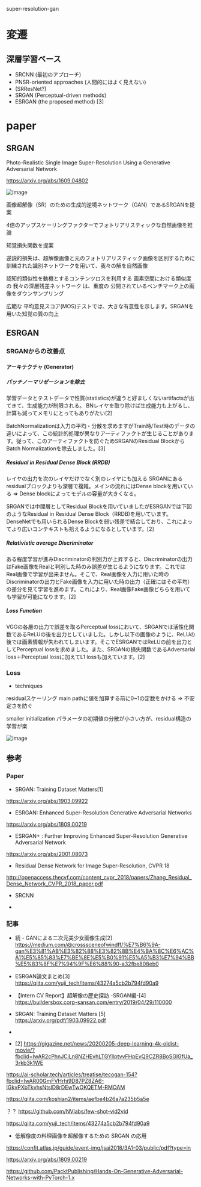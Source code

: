 super-resolution-gan

# 変遷
## 深層学習ベース

- SRCNN (最初のアプローチ)
- PNSR-oriented approaches (人間的にはよく見えない)
- (SRResNet?)
- SRGAN (Perceptual-driven methods)
- ESRGAN (the proposed method)
[3]

# paper

## SRGAN

Photo-Realistic Single Image Super-Resolution Using a Generative Adversarial Network

https://arxiv.org/abs/1609.04802

![image](https://user-images.githubusercontent.com/34574033/77926617-48095280-72e1-11ea-9314-73e8cd6edebf.png)

画像超解像（SR）のための生成的逆境ネットワーク（GAN）であるSRGANを提案

4倍のアップスケーリングファクターでフォトリアリスティックな自然画像を推論

知覚損失関数を提案

逆説的損失は、超解像画像と元のフォトリアリスティック画像を区別するために訓練された識別ネットワークを用いて、我々の解を自然画像

認知的類似性を動機とするコンテンツロスを利用する 画素空間における類似度の 我々の深層残差ネットワーク は、重度の 公開されているベンチマーク上の画像をダウンサンプリング

広範な
平均意見スコア(MOS)テストでは、大きな有意性を示します。SRGANを用いた知覚の質の向上

## ESRGAN

### SRGANからの改善点

#### アーキテクチャ (Generator)

##### バッチノーマリゼーションを除去

学習データとテストデータで性質(statistics)が違うと好ましくないartifactsが出てきて、生成能力が制限される。
BNレイヤを取り除けば生成能力も上がるし、計算も減ってメモリにとってもありがたい[2]

BatchNormalizationは入力の平均・分散を求めますがTrain時/Test時のデータの違いによって、この統計的処理が異なりアーティファクトが生じることがあります。従って、このアーティファクトを防ぐためSRGANのResidual BlockからBatch Normalizationを除去しました。[3]


##### Residual in Residual Dense Block (RRDB)
レイヤの出力を次のレイヤだけでなく別のレイヤにも加える
SRGANにあるresidualブロックよりも深層で複雑。メインの流れにはDense blockを用いている
=> Dense blockによってモデルの容量が大きくなる。

SRGANでは中間層としてResidual Blockを用いていましたがESRGANでは下図のようなResidual in Residual Dense Block（RRDB)を用いています。DenseNetでも用いられるDense Blockを弱い残差で結合しており、これによってより広いコンテキストも拾えるようになるとしています。[2]

##### Relativistic average Discriminator

ある程度学習が進みDiscriminatorの判別力が上昇すると、Discriminatorの出力はFake画像をRealと判別した時のみ誤差が生じるようになります。これではReal画像で学習が出来ません。そこで、Real画像を入力に用いた時のDiscriminatorの出力とFake画像を入力に用いた時の出力（正確にはその平均）の差分を見て学習を進めます。これにより、Real画像Fake画像どちらを用いても学習が可能になります。[2]

##### Loss Function
VGGの各層の出力で誤差を取るPerceptual lossにおいて、SRGANでは活性化関数であるReLUの後を出力としていました。しかし以下の画像のように、ReLUの後では画素情報が失われてしまいます。そこでESRGANではReLUの前を出力としてPerceptual lossを求めました。また、SRGANの損失関数であるAdversarial loss＋Perceptual lossに加えてL1 lossも加えています。[2]


### Loss




- techniques

residualスケーリング
main pathに値を加算する前に0~1の定数をかける
=> 不安定さを防ぐ

smaller initialization
パラメータの初期値の分散が小さい方が、residual構造の学習が楽
  

![image](https://user-images.githubusercontent.com/34574033/77927764-8e12e600-72e2-11ea-9d16-56ce2be17e67.png)


## 参考

### Paper
- SRGAN: Training Dataset Matters[1]

https://arxiv.org/abs/1903.09922

- ESRGAN: Enhanced Super-Resolution Generative Adversarial Networks

https://arxiv.org/abs/1809.00219

- ESRGAN+ : Further Improving Enhanced Super-Resolution Generative Adversarial Network

https://arxiv.org/abs/2001.08073

- Residual Dense Network for Image Super-Resolution, CVPR 18

http://openaccess.thecvf.com/content_cvpr_2018/papers/Zhang_Residual_Dense_Network_CVPR_2018_paper.pdf

- SRCNN

- 



### 記事
- 続・GANによる二次元美少女画像生成[2]
https://medium.com/@crosssceneofwindff/%E7%B6%9A-gan%E3%81%AB%E3%82%88%E3%82%8B%E4%BA%8C%E6%AC%A1%E5%85%83%E7%BE%8E%E5%B0%91%E5%A5%B3%E7%94%BB%E5%83%8F%E7%94%9F%E6%88%90-a32fbe808eb0

- ESRGAN論文まとめ[3]
https://qiita.com/yuji_tech/items/43274a5cb2b794fd90a9

- 【Intern CV Report】超解像の歴史探訪 -SRGAN編-[4]
https://buildersbox.corp-sansan.com/entry/2019/04/29/110000

- SRGAN: Training Dataset Matters [5]
https://arxiv.org/pdf/1903.09922.pdf

- 




- [2]
https://gigazine.net/news/20200205-deep-learning-4k-oldist-movie/?fbclid=IwAR2cPhnJCiLn8NZHEvhLTGYllptvvFHpEvQ9CZR8BoSGlGfUa_3rkb3k1WE




https://ai-scholar.tech/articles/treatise/tecogan-154?fbclid=IwAR00GmFVHrhi9D87PZ8ZA6-IGkvPXbTkvhsNtslD8rDEwTwOKQETM-RMOAM


https://qiita.com/koshian2/items/aefbe4b26a7a235b5a5e


？？
https://github.com/NVlabs/few-shot-vid2vid




https://qiita.com/yuji_tech/items/43274a5cb2b794fd90a9

- 低解像度の料理画像を超解像するための SRGAN の応用

https://confit.atlas.jp/guide/event-img/jsai2018/3A1-03/public/pdf?type=in

https://arxiv.org/abs/1809.00219



https://github.com/PacktPublishing/Hands-On-Generative-Adversarial-Networks-with-PyTorch-1.x


